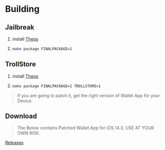 # Building

## Jailbreak

1. install [Theos](https://theos.dev/docs/installation)

2. ```bash
   make package FINALPACKAGE=1
   ```

## TrollStore

1. install [Theos](https://theos.dev/docs/installation)
2. ```bash
   make package FINALPACKAGE=1 TROLLSTORE=1
   ```

> If you are going to patch it, get the right version of  Wallet App for your Device.

## Download

> The Below contains Patched Wallet App for iOS 14.3, USE AT YOUR OWN RISK. 

[Releases](https://github.com/ExTBH/iOS14-fix-apple-pay/releases)
